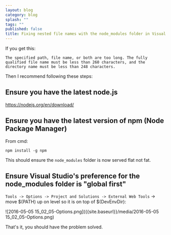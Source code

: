 ```yaml
---
layout: blog
category: blog
splash: ""
tags: ""
published: false
title: Fixing nested file names with the node_modules folder in Visual Studio
---
```

If you get this:

`The specified path, file name, or both are too long. The fully qualified file name must be less than 260 characters, and the directory name must be less than 248 characters.`

Then I recommend following these steps:

## Ensure you have the latest node.js

<https://nodejs.org/en/download/>

## Ensure you have the latest version of npm (Node Package Manager)

From cmd:

`npm install -g npm`

This should ensure the `node_modules` folder is now served flat not fat.

## Ensure Visual Studio's preference for the node_modules folder is "global first"

`Tools -> Options -> Project and Solutions -> External Web Tools` -> move $(PATH) up on level so it is on top of $(DevEnvDir):
 
![2016-05-05 15_02_05-Options.png]({{site.baseurl}}/media/2016-05-05 15_02_05-Options.png)

That's it, you should have the problem solved.